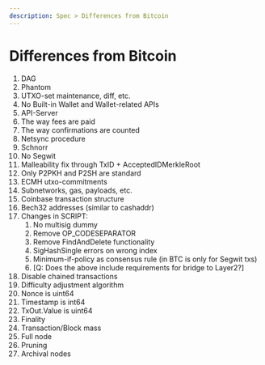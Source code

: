 ```yaml
---
description: Spec > Differences from Bitcoin
---
```


# Differences from Bitcoin



1. ‌DAG
2. Phantom
3. UTXO-set maintenance, diff, etc.
4. No Built-in Wallet and Wallet-related APIs
5. API-Server
6. The way fees are paid
7. The way confirmations are counted
8. Netsync procedure
9. Schnorr
10. No Segwit
11. Malleability fix through TxID + AcceptedIDMerkleRoot
12. Only P2PKH and P2SH are standard
13. ECMH utxo-commitments
14. Subnetworks, gas, payloads, etc.
15. Coinbase transaction structure
16. Bech32 addresses \(similar to cashaddr\)
17. Changes in SCRIPT:
    1. No multisig dummy
    2. Remove OP\_CODESEPARATOR
    3. Remove FindAndDelete functionality
    4. SigHashSingle errors on wrong index
    5. Minimum-if-policy as consensus rule \(in BTC is only for Segwit txs\)
    6. \[Q: Does the above include requirements for bridge to Layer2?\]
18. Disable chained transactions
19. Difficulty adjustment algorithm
20. Nonce is uint64
21. Timestamp is int64
22. TxOut.Value is uint64
23. Finality
24. Transaction/Block mass
25. Full node
26. Pruning
27. Archival nodes

